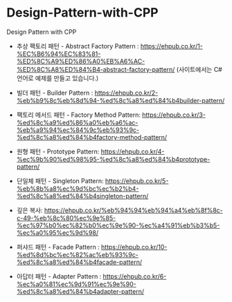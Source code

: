 # Design-Pattern-with-CPP
Design Pattern with CPP
- 추상 팩토리 패턴 - Abstract Factory Pattern : https://ehpub.co.kr/1-%EC%B6%94%EC%83%81-%ED%8C%A9%ED%86%A0%EB%A6%AC-%ED%8C%A8%ED%84%B4-abstract-factory-pattern/
  (사이트에서는 C# 언어로 예제를 만들고 있습니다.)
  
- 빌더 패턴 - Builder Pattern : https://ehpub.co.kr/2-%eb%b9%8c%eb%8d%94-%ed%8c%a8%ed%84%b4builder-pattern/

- 팩토리 메서드 패턴 - Factory Method Pattern: https://ehpub.co.kr/3-%ed%8c%a9%ed%86%a0%eb%a6%ac-%eb%a9%94%ec%84%9c%eb%93%9c-%ed%8c%a8%ed%84%b4factory-method-pattern/

- 원형 패턴 - Prototype Pattern: https://ehpub.co.kr/4-%ec%9b%90%ed%98%95-%ed%8c%a8%ed%84%b4prototype-pattern/

- 단일체 패턴 - Singleton Pattern: https://ehpub.co.kr/5-%eb%8b%a8%ec%9d%bc%ec%b2%b4-%ed%8c%a8%ed%84%b4singleton-pattern/

- 깊은 복사: https://ehpub.co.kr/%eb%94%94%eb%94%a4%eb%8f%8c-c-49-%eb%8c%80%ec%9e%85-%ec%97%b0%ec%82%b0%ec%9e%90-%ec%a4%91%eb%b3%b5-%ec%a0%95%ec%9d%98/

- 퍼샤드 패턴 - Facade Pattern : https://ehpub.co.kr/10-%ed%8d%bc%ec%82%ac%eb%93%9c-%ed%8c%a8%ed%84%b4facade-pattern/

- 아답터 패턴 - Adapter Pattern : https://ehpub.co.kr/6-%ec%a0%81%ec%9d%91%ec%9e%90-%ed%8c%a8%ed%84%b4adapter-pattern/
